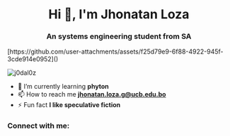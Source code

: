 <h1 align="center">Hi 👋, I'm Jhonatan Loza</h1>
<h3 align="center">An systems engineering student from SA</h3>
[https://github.com/user-attachments/assets/f25d79e9-6f88-4922-945f-3cde914e0952]()

<p align="left"> <img src="https://komarev.com/ghpvc/?username=j0dal0z&label=Profile%20views&color=0e75b6&style=flat" alt="j0dal0z" /> </p>

- 🌱 I’m currently learning **phyton**
- 📫 How to reach me **jhonatan.loza.g@ucb.edu.bo**
- ⚡ Fun fact **I like speculative fiction**

<h3 align="left">Connect with me:</h3>
<p align="left">
</p>
